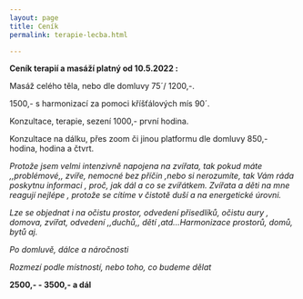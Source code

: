 ```yaml
---
layout: page
title: Ceník
permalink: terapie-lecba.html

---
```

**Ceník terapií a masáží platný od 10.5.2022 :**

Masáž celého těla, nebo dle domluvy 75´/ 1200,-.

1500,- s harmonizací za pomoci kříšťálových mís 90´.

Konzultace, terapie, sezení 1000,- první hodina.

Konzultace na dálku, přes zoom či jinou platformu dle domluvy 850,- hodina, hodina a čtvrt.

_Protože jsem velmi intenzivně napojena na zvířata, tak pokud máte ,,problémové,, zvíře, nemocné bez příčin ,nebo si nerozumíte, tak Vám ráda poskytnu informaci , proč, jak dál a co se zvířátkem. Zvířata a děti na mne reagují nejlépe , protože se cítíme v čistotě duší a na energetické úrovni._

_Lze se objednat i na očistu prostor, odvedení přisedlíků, očistu aury , domova, zvířat, odvedení ,,duchů,, dětí ,atd...Harmonizace prostorů, domů, bytů aj._

_Po domluvě, dálce a náročnosti_

_Rozmezí podle místností, nebo toho, co budeme dělat_

**2500,- - 3500,- a dál**